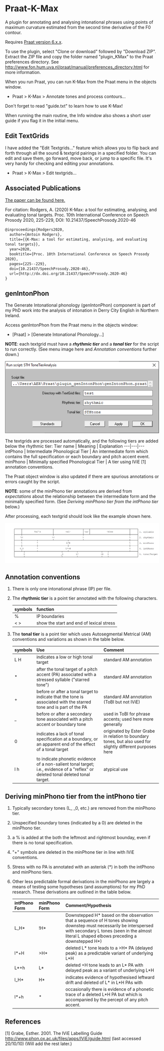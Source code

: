 # Praat-K-Max
A plugin for annotating and analysing intonational phrases using
points of maximum curvature estimated from the second time derivative of the
F0 contour.

Requires [Praat version 6.x.x](http://www.fon.hum.uva.nl/praat/).

To use the plugin, select "Clone or download" followed by "Download ZIP".
Extract the ZIP file and copy the folder named "plugin_KMax" to the Praat
preferences directory. See http://www.fon.hum.uva.nl/praat/manual/preferences_directory.html
for more information.

When you run Praat, you can run K-Max from the Praat menu in the objects window.

* Praat > K-Max > Annotate tones and process contours...

Don't forget to read "guide.txt" to learn how to use K-Max!

When running the main routine, the Info window also shows a short user guide if you flag it in the initial menu.

## Edit TextGrids
I have added the "Edit Textgrids..." feature which allows you to flip back and forth through all the sound & textgrid pairings in a specified folder.
You can edit and save them, go forward, move back, or jump to a specific file. It's very handy for checking and editing your annotations.

* Praat > K-Max > Edit textgrids...

## Associated Publications
[The paper can be found here.](https://www.isca-speech.org/archive/SpeechProsody_2020/pdfs/287.pdf)

For citation: Rodgers, A. (2020) K-Max: a tool for estimating, analysing, and evaluating tonal targets. Proc. 10th International Conference on Speech Prosody 2020, 225-229, DOI: 10.21437/SpeechProsody.2020-46

    @inproceedings{Rodgers2020,
      author={Antoin Rodgers},
      title={{K-Max: a tool for estimating, analysing, and evaluating tonal targets}},
      year=2020,
      booktitle={Proc. 10th International Conference on Speech Prosody 2020},
      pages={225--229},
      doi={10.21437/SpeechProsody.2020-46},
      url={http://dx.doi.org/10.21437/SpeechProsody.2020-46}
    }


## **genIntonPhon**
The Generate Intonational phonology (genIntonPhon) component is part of my PhD work into the analysis of intonation in Derry City English in Northern Ireland.

Access genIntonPhon from the Praat menu in the objects window:

* [Praat] > [Generate Intonational Phonology...]

**NOTE**: each textgrid must have a _**rhythmic tier**_ and a _**tonal tier**_ for the script to run correctly. (See menu image here and *Annotation conventions* further down.)

![Example form menu](/images/FormMenuExample.png)

The textgrids are processed automatically, and the following tiers are added below the rhythmic tier:
Tier name | Meaning | Explanation
---|---|---
intPhono | Intermediate Phonological Tier | An intermediate form which contains the full specification or each boundary and pitch accent event.
minPhono | Minimally specified Phonological Tier | A tier using IViE [1] annotation conventions.

The Praat object window is also updated if there are spurious annotations or errors caught by the script.

**NOTE**: some of the minPhono tier annotations are derived from *expectations* about the relationship between the intermediate form and the minimally specified form. (See *Deriving minPhono tier from the intPhono tier* below.)

After processing, each textgrid should look like the example shown here.

![Example of textgrid after processing](/images/exampleTextgrid.png)

## **Annotation conventions**

1.  There is only one intonational phrase (IP) per file.
1.  The **rhythmic tier** is a point tier annotated with the following characters.

    symbols | function
    ------------ | -------------
    % | IP boundaries
    < > | show the start and end of lexical stress

1.  The **tonal tier** is a point tier which uses Autosegmental Metrical (AM) conventions and variations as shown in the table below.

    **symbols** | **Use** | **Comment**
    ------------ | ------------- | -------------
    L H | indicates a low or high tonal target | standard AM annotation
    \* | after the tonal target of a pitch accent (PA) associated with a stressed syllable ("starred tone") | standard AM annotation
    \+ | before or after a tonal target to indicate that the tone is associated with the starred tone and is part of the PA | standard AM annotation (ToBI but not IViE)
    _ | before or after a secondary tone associated with a pitch accent or boundary tone | used in ToBI for phrase accents; used here more generally
    0 | indicates a lack of tonal specification at a boundary, or an apparent end of the effect of a tonal target | originated by Ester Grabe in relation to boundary tones, but also used for slightly different purposes here
    l h | to indicate phonetic evidence of a non-salient tonal target; i.e., evidence of a "reflex" or deleted tonal deleted tonal target. | atypical use

## **Deriving minPhono tier from the intPhono tier**

1. Typically secondary tones (L\_ \_0, etc.) are removed from the minPhono tier.
2. Unspecified boundary tones (indicated by a 0) are deleted in the minPhono tier.
3. a % is added at the both the leftmost and rightmost bounday, even if there is no tonal specification.
4. "\+" symbols are deleted in the minPhone tier in line with IViE conventions.
5. Stress with no PA is annotated with an asterisk (\*) in both the intPhono and minPhono tiers.
6. Other less predictable formal derivations in the minPhono are largely a means of testing some hypotheses (and assumptions) for my PhD research. These derivations are outlined in the table below.

    **intPhono Form** | **minPhono Form** | **Comment/Hypothesis**
    ---|---|-------------------
    L\_H\* | !H* | Downstepped H* based on the observation that a sequence of H tones showing downstep must necessarily be interspersed with secondary L tones (seen in the almost literal L shaped elbows preceding a downstepped H\*)
    l\*\+H | >H\* | deleted L* tone leads to a >H* PA (delayed peak) as a predictable variant of underlying L\*H
    L\*\+h | L\* | deleted +H tone leads to an L* PA with delayed peak as a variant of underlying L\*H
    l\_H\* | H\* | indicates evidence of hypothesised leftward drift and deleted of L* in L\*H PAs with
    l\*\+h | * | occasionally there is evidence of a phonetic trace of a deleted L\*H PA but which is accompanied by the percept of any pitch accent.

## References

[1] Grabe, Esther. 2001. The IViE Labelling Guide http://www.phon.ox.ac.uk/files/apps/IViE/guide.html (last accessed 20/10/10)
(Will add the rest later.)
